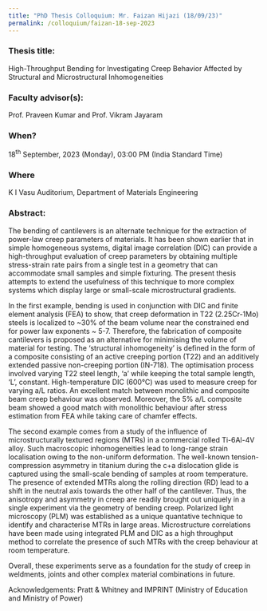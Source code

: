 ```yaml
---
title: "PhD Thesis Colloquium: Mr. Faizan Hijazi (18/09/23)"
permalink: /colloquium/faizan-18-sep-2023
---
```

### Thesis title:
High-Throughput Bending for Investigating Creep Behavior Affected by Structural and Microstructural Inhomogeneities

### Faculty advisor(s):
Prof. Praveen Kumar and Prof. Vikram Jayaram

### When?
18<sup>th</sup> September, 2023 (Monday), 03:00 PM (India Standard Time)

### Where
K I Vasu Auditorium, Department of Materials Engineering

### Abstract: 
The bending of cantilevers is an alternate technique for the extraction of power-law creep parameters of materials. It has been shown earlier that in simple homogeneous systems, digital image correlation (DIC) can provide a high-throughput evaluation of creep parameters by obtaining multiple stress-strain rate pairs from a single test in a geometry that can accommodate small samples and simple fixturing. The present thesis attempts to extend the usefulness of this technique to more complex systems which display large or small-scale microstructural gradients. 

In the first example, bending is used in conjunction with DIC and finite element analysis (FEA) to show, that creep deformation in T22 (2.25Cr-1Mo) steels is localized to ~30% of the beam volume near the constrained end for power law exponents ~ 5-7. Therefore, the fabrication of composite cantilevers is proposed as an alternative for minimising the volume of material for testing. The ‘structural inhomogeneity’ is defined in the form of a composite consisting of an active creeping portion (T22) and an additively extended passive non-creeping portion (IN-718). The optimisation process involved varying T22 steel length, ‘a’ while keeping the total sample length, ‘L’, constant. High-temperature DIC (600°C) was used to measure creep for varying a/L ratios. An excellent match between monolithic and composite beam creep behaviour was observed. Moreover, the 5% a/L composite beam showed a good match with monolithic behaviour after stress estimation from FEA while taking care of chamfer effects.  

The second example comes from a study of the influence of microstructurally textured regions (MTRs) in a commercial rolled Ti-6Al-4V alloy. Such macroscopic inhomogeneities lead to long-range strain localisation owing to the non-uniform deformation. The well-known tension-compression asymmetry in titanium during the c+a dislocation glide is captured using the small-scale bending of samples at room temperature. The presence of extended  MTRs along the rolling direction (RD) lead to a shift in the neutral axis towards the other half of the cantilever. Thus, the anisotropy and asymmetry in creep are readily brought out uniquely in a single experiment via the geometry of bending creep. Polarized light microscopy (PLM) was established as a unique quantative technique to identify and characterise MTRs in large areas. Microstructure correlations have been made using integrated PLM and DIC as a high throughput method to correlate the presence of such MTRs with the creep behaviour at room temperature.  

Overall, these experiments serve as a foundation for the study of creep in weldments, joints and other complex material combinations in future. 

Acknowledgements: Pratt & Whitney and IMPRINT (Ministry of Education and Ministry of Power) 